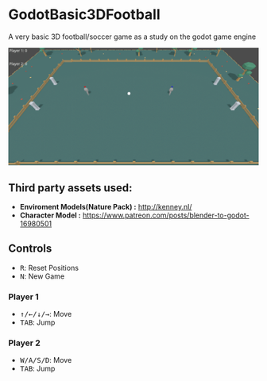 # GodotBasic3DFootball
A very basic 3D football/soccer game as a study on the godot game engine 

<img src="doc/GodotBasic3DFootballPreview.gif"/>

## Third party assets used:
* **Enviroment Models(Nature Pack) :** http://kenney.nl/
* **Character Model :** https://www.patreon.com/posts/blender-to-godot-16980501

## Controls
- <kbd>R</kbd>: Reset Positions
- <kbd>N</kbd>: New Game

### Player 1
- <kbd>↑/←/↓/→</kbd>: Move 
- <kbd>TAB</kbd>: Jump
### Player 2
- <kbd>W/A/S/D</kbd>: Move
- <kbd>TAB</kbd>: Jump


